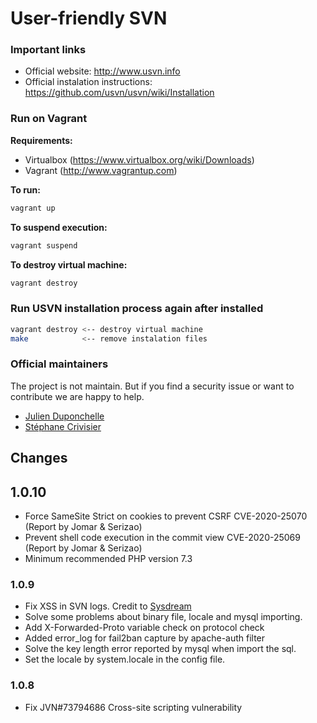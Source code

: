 User-friendly SVN
================

### Important links
 * Official website: http://www.usvn.info
 * Official instalation instructions: https://github.com/usvn/usvn/wiki/Installation

### Run on Vagrant

**Requirements:**
 * Virtualbox (https://www.virtualbox.org/wiki/Downloads)
 * Vagrant (http://www.vagrantup.com)

**To run:**
```bash
vagrant up
```

**To suspend execution:**
```bash
vagrant suspend
```

**To destroy virtual machine:**
```bash
vagrant destroy
```

### Run USVN installation process again after installed

```bash
vagrant destroy <-- destroy virtual machine
make            <-- remove instalation files
```

### Official maintainers

The project is not maintain. But if you find a security issue or want to contribute we are happy to help.

 * [Julien Duponchelle](https://github.com/noplay)
 * [Stéphane Crivisier](https://github.com/stem)

## Changes

## 1.0.10

* Force SameSite Strict on cookies to prevent CSRF CVE-2020-25070 (Report by Jomar & Serizao)
* Prevent shell code execution in the commit view CVE-2020-25069 (Report by Jomar & Serizao)
* Minimum recommended PHP version 7.3

### 1.0.9

* Fix XSS in SVN logs. Credit to [Sysdream](https://www.sysdream.com)
* Solve some problems about binary file, locale and mysql importing.
* Add X-Forwarded-Proto variable check on protocol check
* Added error_log for fail2ban capture by apache-auth filter
* Solve the key length error reported by mysql when import the sql.
* Set the locale by system.locale in the config file.

### 1.0.8

* Fix JVN#73794686 Cross-site scripting vulnerability

